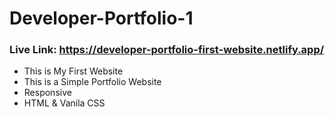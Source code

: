 # Developer-Portfolio-1
### Live Link: https://developer-portfolio-first-website.netlify.app/
* This is My First Website
* This is a Simple Portfolio Website
* Responsive
* HTML & Vanila CSS
